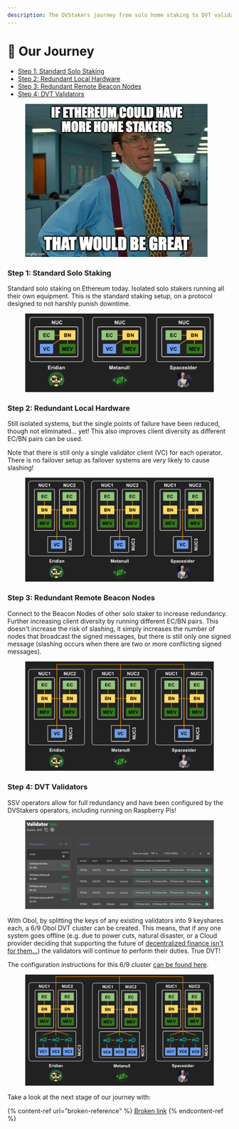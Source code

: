 ```yaml
---
description: The DVStakers journey from solo home staking to DVT validators.
---
```


# 🚄 Our Journey

* [Step 1: Standard Solo Staking](the-evolution-of-solo-staking.md#step-1-standard-solo-staking)
* [Step 2: Redundant Local Hardware](the-evolution-of-solo-staking.md#step-2-redundant-local-hardware)
* [Step 3: Redundant Remote Beacon Nodes](the-evolution-of-solo-staking.md#step-3-redundant-remote-beacon-nodes-mainnet-here-today)
* [Step 4: DVT Validators](the-evolution-of-solo-staking.md#step-4-dvt-validators)

<figure><img src=".gitbook/assets/image (2) (1).png" alt="Home Stakers Meme" width="410"><figcaption></figcaption></figure>

### Step 1: Standard Solo Staking

Standard solo staking on Ethereum today. Isolated solo stakers running all their own equipment. This is the standard staking setup, on a protocol designed to not harshly punish downtime.&#x20;

<figure><img src=".gitbook/assets/image (3) (3).png" alt=""><figcaption></figcaption></figure>

### Step 2: Redundant Local Hardware

Still isolated systems, but the single points of failure have been reduced, though not eliminated... yet! This also improves client diversity as different EC/BN pairs can be used.

Note that there is still only a single validator client (VC) for each operator. There is no failover setup as failover systems are very likely to cause slashing!

<figure><img src=".gitbook/assets/image (1) (1) (1) (1).png" alt=""><figcaption></figcaption></figure>

### Step 3: Redundant Remote Beacon Nodes

Connect to the Beacon Nodes of other solo staker to increase redundancy. Further increasing client diversity by running different EC/BN pairs. This doesn't increase the risk of slashing, it simply increases the number of nodes that broadcast the signed messages, but there is still only one signed message (slashing occurs when there are two or more conflicting signed messages).

<figure><img src=".gitbook/assets/image (7) (1).png" alt=""><figcaption></figcaption></figure>

### Step 4: DVT Validators

SSV operators allow for full redundancy and have been configured by the DVStakers operators, including running on Raspberry Pis!

<figure><img src=".gitbook/assets/image (2).png" alt=""><figcaption></figcaption></figure>

With Obol, by splitting the keys of any existing validators into 9 keyshares each, a 6/9 Obol DVT cluster can be created. This means, that if any one system goes offline (e.g. due to power cuts, natural disaster, or a Cloud provider deciding that supporting the future of [decentralized finance isn't for them...](https://www.coindesk.com/business/2022/08/26/ethereum-could-get-kicked-off-cloud-host-that-powers-10-of-crypto-network/)) the validators will continue to perform their duties. True DVT!

The configuration instructions for this 6/9 cluster [can be found here](dvt-configuration/obol-dvt/cluster-config-6-9.md).

<figure><img src=".gitbook/assets/image (12) (3).png" alt=""><figcaption></figcaption></figure>



Take a look at the next stage of our journey with:

{% content-ref url="broken-reference" %}
[Broken link](broken-reference)
{% endcontent-ref %}
